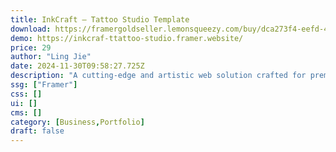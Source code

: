 ```yaml
---
title: InkCraft — Tattoo Studio Template
download: https://framergoldseller.lemonsqueezy.com/buy/dca273f4-eefd-4eaa-b2a5-074558038ecb
demo: https://inkcraf-ttattoo-studio.framer.website/
price: 29
author: "Ling Jie"
date: 2024-11-30T09:58:27.725Z
description: "A cutting-edge and artistic web solution crafted for premier tattoo studios! Harness this tattoo studio website theme to elevate your brand image and enhance your online visibility."
ssg: ["Framer"]
css: []
ui: []
cms: []
category: [Business,Portfolio]
draft: false
---
```

